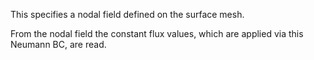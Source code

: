 This specifies a nodal field defined on the surface mesh.

From the nodal field the constant flux values, which are applied via this Neumann BC,
are read.
